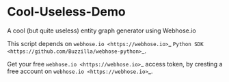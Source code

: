 # Cool-Useless-Demo
A cool (but quite useless) entity graph generator using Webhose.io

This script depends on `webhose.io <https://webhose.io>`_ `Python SDK <https://github.com/Buzzilla/webhose-python>`_. 

Get your free `webhose.io <https://webhose.io>`_ access token, by cresting a free account on `webhose.io <https://webhose.io>`_.
